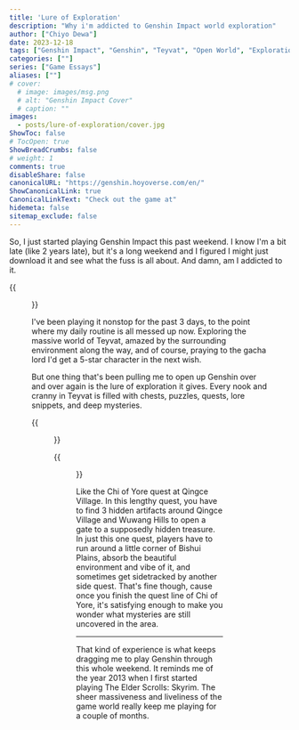 ```yaml
---
title: 'Lure of Exploration'
description: "Why i'm addicted to Genshin Impact world exploration"
author: ["Chiyo Dewa"]
date: 2023-12-18
tags: ["Genshin Impact", "Genshin", "Teyvat", "Open World", "Exploration", "Action", "Mission"]
categories: [""]
series: ["Game Essays"]
aliases: [""]
# cover:
  # image: images/msg.png
  # alt: "Genshin Impact Cover"
  # caption: ""
images:
  - posts/lure-of-exploration/cover.jpg
ShowToc: false
# TocOpen: true
ShowBreadCrumbs: false
# weight: 1
comments: true
disableShare: false
canonicalURL: "https://genshin.hoyoverse.com/en/"
ShowCanonicalLink: true
CanonicalLinkText: "Check out the game at"
hidemeta: false
sitemap_exclude: false
---
```

So, I just started playing Genshin Impact this past weekend. I know I'm a bit late (like 2 years late), but it's a long weekend and I figured I might just download it and see what the fuss is all about. And damn, am I addicted to it.

{{<figure alt="Teyvat Genshin Impact world" attr="Teyvat, Genshin Impact's world" src="https://chiyodewa74.github.io/posts/lure-of-exploration/cover.jpg">}}

I've been playing it nonstop for the past 3 days, to the point where my daily routine is all messed up now. Exploring the massive world of Teyvat, amazed by the surrounding environment along the way, and of course, praying to the gacha lord I'd get a 5-star character in the next wish.

But one thing that's been pulling me to open up Genshin over and over again is the lure of exploration it gives. Every nook and cranny in Teyvat is filled with chests, puzzles, quests, lore snippets, and deep mysteries.

{{<figure alt="One of Genshin world quest area" attr="One of Genshin's world quest area" src="https://chiyodewa74.github.io/posts/lure-of-exploration/mission.jpg">}}

{{<figure width=200 height=200 alt="Bishui Plains Area" attr="Bishui Plains Area" class="floatleft" src="https://chiyodewa74.github.io/posts/lure-of-exploration/map.jpg">}}

Like the Chi of Yore quest at Qingce Village. In this lengthy quest, you have to find 3 hidden artifacts around Qingce Village and Wuwang Hills to open a gate to a supposedly hidden treasure. In just this one quest, players have to run around a little corner of Bishui Plains, absorb the beautiful environment and vibe of it, and sometimes get sidetracked by another side quest. That's fine though, cause once you finish the quest line of Chi of Yore, it's satisfying enough to make you wonder what mysteries are still uncovered in the area.

***

That kind of experience is what keeps dragging me to play Genshin through this whole weekend. It reminds me of the year 2013 when I first started playing The Elder Scrolls: Skyrim. The sheer massiveness and liveliness of the game world really keep me playing for a couple of months.
